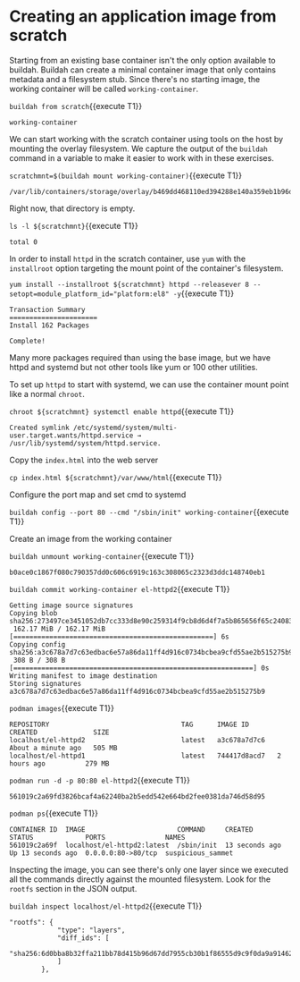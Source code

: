 # Creating an application image from scratch

Starting from an existing base container isn't the only option available to buildah.  Buildah can create a minimal container image that only contains metadata and a filesystem stub.  Since there's no starting image, the working container will be called `working-container`.

`buildah from scratch`{{execute T1}}

```
working-container
```

We can start working with the scratch container using tools on the host by mounting the overlay filesystem.  We capture the output of the `buildah` command in a variable to make it easier to work with in these exercises.

`scratchmnt=$(buildah mount working-container)`{{execute T1}}

```
/var/lib/containers/storage/overlay/b469dd468110ed394288e140a359eb1b96d7429de99fe104720be6d379f706cb/merged
```

Right now, that directory is empty.

`ls -l ${scratchmnt}`{{execute T1}}

```
total 0
```

In order to install `httpd` in the scratch container, use `yum` with the `installroot` option targeting the mount point of the container's filesystem.

`yum install --installroot ${scratchmnt} httpd --releasever 8 --setopt=module_platform_id="platform:el8" -y`{{execute T1}}

```
Transaction Summary
======================
Install 162 Packages

Complete!

```

Many more packages required than using the base image, but we have httpd and systemd but not other tools like yum or 100 other utilities.  

To set up `httpd` to start with systemd, we can use the container mount point like a normal `chroot`.

`chroot ${scratchmnt} systemctl enable httpd`{{execute T1}}

```
Created symlink /etc/systemd/system/multi-user.target.wants/httpd.service → /usr/lib/systemd/system/httpd.service.
```
Copy the `index.html` into the web server

`cp index.html ${scratchmnt}/var/www/html`{{execute T1}}

Configure the port map and set cmd to systemd

`buildah config --port 80 --cmd "/sbin/init" working-container`{{execute T1}}

Create an image from the working container

`buildah unmount working-container`{{execute T1}}

```
b0ace0c1867f080c790357dd0c606c6919c163c308065c2323d3ddc148740eb1
```

`buildah commit working-container el-httpd2`{{execute T1}}

```
Getting image source signatures
Copying blob sha256:273497ce3451052db7cc333d8e90c259314f9cb8d6d4f7a5b865656f65c24083
 162.17 MiB / 162.17 MiB [==================================================] 6s
Copying config sha256:a3c678a7d7c63edbac6e57a86da11ff4d916c0734bcbea9cfd55ae2b515275b9
 308 B / 308 B [============================================================] 0s
Writing manifest to image destination
Storing signatures
a3c678a7d7c63edbac6e57a86da11ff4d916c0734bcbea9cfd55ae2b515275b9
```

`podman images`{{execute T1}}

```
REPOSITORY                                 TAG      IMAGE ID       CREATED              SIZE
localhost/el-httpd2                        latest   a3c678a7d7c6   About a minute ago   505 MB
localhost/el-httpd1                        latest   744417d8acd7   2 hours ago          279 MB
```

`podman run -d -p 80:80 el-httpd2`{{execute T1}}

```
561019c2a69fd3826bcaf4a62240ba2b5edd542e664bd2fee0381da746d58d95
```

`podman ps`{{execute T1}}

```
CONTAINER ID  IMAGE                       COMMAND     CREATED         STATUS             PORTS               NAMES
561019c2a69f  localhost/el-httpd2:latest  /sbin/init  13 seconds ago  Up 13 seconds ago  0.0.0.0:80->80/tcp  suspicious_sammet
```


Inspecting the image, you can see there's only one layer since we executed all the commands directly against the mounted filesystem.  Look for the `rootfs` section in the JSON output.

`buildah inspect localhost/el-httpd2`{{execute T1}}

```
"rootfs": {
            "type": "layers",
            "diff_ids": [
                "sha256:6d0bba8b32ffa211bb78d415b96d67dd7955cb30b1f86555d9c9f0da9a914626"
            ]
        },
```
